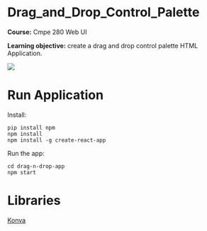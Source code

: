 # Drag_and_Drop_Control_Palette
**Course:** Cmpe 280 Web UI

**Learning objective:** create a drag and drop control palette HTML Application.

![](fruit-drag.gif)

# Run Application
Install: 
```
pip install npm
npm install
npm install -g create-react-app
```

Run the app:       
```
cd drag-n-drop-app
npm start
```

# Libraries
[Konva](https://konvajs.org/docs/react/Intro.html)





